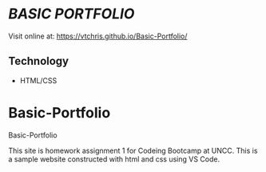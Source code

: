 <h1><em>BASIC PORTFOLIO</em></h1>

Visit online at:
https://vtchris.github.io/Basic-Portfolio/

<h2>Technology</h2>
<ul>    
    <li>HTML/CSS</li>
</ul>

# Basic-Portfolio
Basic-Portfolio

This site is homework assignment 1 for Codeing Bootcamp at UNCC. This is a sample website constructed with html and css using VS Code.
